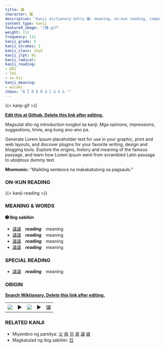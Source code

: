 ```yaml
---
title: 議
character: 議
description: "Kanji dictionary entry 議: meaning, on-kun reading, compounds, origin, related kanji"
content_type: kanji
featured_image: "/議.gif"
weight: 111
frequency: 111
kanji_grade: 9
kanji_strokes: 1
kanji_class: Jōyō
kanji_jlpt: N1
kanji_radical: 
kanji_reading: 
- DAI
- TAI
- oo-kii
kanji_meaning:
- malaki
chōon: "Ā Ī Ū Ē Ō ā ī ū ē ō ’"
---
```

[//]: # (Don't edit the line below. Kanji animated GIF code is automatically generated.)
{{< kanji-gif >}}

[//]: # (Edit below this line.)

**[Edit this at Github. Delete this link after editing.](https://github.com/tim0g/tim/tree/main/content/kanji/議/index.md)**

Magsulat dito ng introduction tungkol sa kanji. Mga opinions, impressions, suggestions, trivia, ang kung ano-ano pa.

Generate Lorem Ipsum placeholder text for use in your graphic, print and web layouts, and discover plugins for your favorite writing, design and blogging tools. Explore the origins, history and meaning of the famous passage, and learn how Lorem Ipsum went from scrambled Latin passage to ubiqitous dummy text.
 
**Mnemonic:** "Maikling sentence na makakatulong sa pagsaulo."

### ON-KUN READING

[//]: # (Don't edit the line below. ON-KUN READING code is automatically generated.)
{{< kanji-reading >}}

### MEANING & WORDS

#### ➊ **Ibig sabihin**
  - [議](../議)[議](../議)　***reading***　meaning
  - [議](../議)[議](../議)　***reading***　meaning
  - [議](../議)[議](../議)　***reading***　meaning
  - [議](../議)[議](../議)　***reading***　meaning

### SPECIAL READING
  - [議](../議)[議](../議)　***reading***　meaning

### ORIGIN

**[Search Wiktionary. Delete this link after editing.](https://wiktionary.org/wiki/議)**
<table class="kanji-table"><tr><td>
<img src="60px-議-bronze.svg.png">
</td><td>▶</td><td>
<img src="60px-議-oracle.svg.png">
</td><td>▶</td>
<td class="kanji-origin">議</td>
</tr></table>

### RELATED KANJI
- Miyembro ng pamilya: [父](../父) [母](../母) [兄](../兄) [弟](../弟) [議](../議) [娘](../娘)
- Magkatulad ng ibig sabihin: [日](../日)
